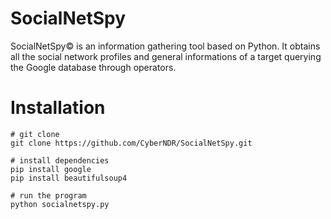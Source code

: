 # SocialNetSpy
SocialNetSpy© is an information gathering tool based on Python. It obtains all the social network profiles and general informations of a target querying the Google database through operators.
# Installation
```
# git clone
git clone https://github.com/CyberNDR/SocialNetSpy.git

# install dependencies
pip install google
pip install beautifulsoup4

# run the program
python socialnetspy.py
```
